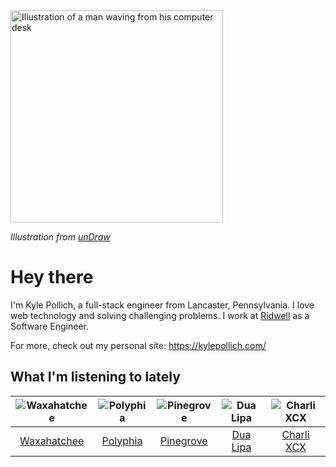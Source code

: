 <img src="https://user-images.githubusercontent.com/6766512/87306713-6f79d900-c4e6-11ea-989a-3242cbfc50c2.png" alt="Illustration of a man waving from his computer desk" height="340" />

_Illustration from [unDraw](https://undraw.co/)_

# Hey there

I'm Kyle Pollich, a full-stack engineer from Lancaster, Pennsylvania. I love web technology and solving challenging problems.
I work at [Ridwell](https://www.ridwell.com/) as a Software Engineer.

For more, check out my personal site: https://kylepollich.com/

## What I'm listening to lately

<!-- begin artists -->
  |![Waxahatchee](https://i.scdn.co/image/373dbf846d126d506ed7855858495e156225fb12)|![Polyphia](https://i.scdn.co/image/19064b362422abad8f6db31878fa1d740d91e969)|![Pinegrove](https://i.scdn.co/image/cbed180a43a152df83d00d04bec789ca4c62ea7c)|![Dua Lipa](https://i.scdn.co/image/12c917fb893e9c2c37b37f093b30c024e7a76dd5)|![Charli XCX](https://i.scdn.co/image/a6d36a58631ff8163f2cff6eb1d75b8d3cc2005b)|
  |:---:|:---:|:---:|:---:|:---:|
  |[Waxahatchee](https://open.spotify.com/artist/5IWCU0V9evBlW4gIeGY4zF)|[Polyphia](https://open.spotify.com/artist/4vGrte8FDu062Ntj0RsPiZ)|[Pinegrove](https://open.spotify.com/artist/2gbT6GPXMis0OAkZbEQCYB)|[Dua Lipa](https://open.spotify.com/artist/6M2wZ9GZgrQXHCFfjv46we)|[Charli XCX](https://open.spotify.com/artist/25uiPmTg16RbhZWAqwLBy5)|
<!-- end artists -->
